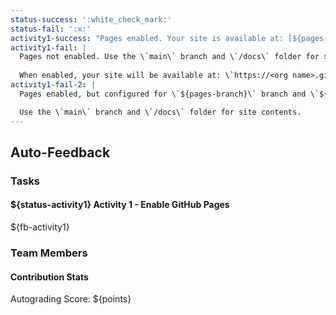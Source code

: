 ```yaml
---
status-success: ':white_check_mark:'
status-fail: ':x:'
activity1-success: "Pages enabled. Your site is available at: [${pages-url}](${pages-url})"
activity1-fail: |
  Pages not enabled. Use the \`main\` branch and \`/docs\` folder for site contents.
  
  When enabled, your site will be available at: \`https://<org name>.github.io/<repo name>\`
activity1-fail-2: |
  Pages enabled, but configured for \`${pages-branch}\` branch and \`${pages-path}\` folder.

  Use the \`main\` branch and \`/docs\` folder for site contents.
---
```


## Auto-Feedback

### Tasks

#### ${status-activity1} Activity 1 - Enable GitHub Pages

${fb-activity1}

### Team Members

#### Contribution Stats

Autograding Score: ${points}
